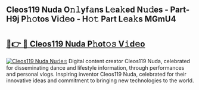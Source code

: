 ## Cleos119 Nuda O𝚗𝚕yf𝚊ns L𝚎a𝚔ed N𝚞𝚍es - Part-H9j P𝚑𝚘tos Vi𝚍𝚎o - H𝚘𝚝 Part L𝚎a𝚔s MGmU4

# <h2><a href="http://kf8eje.oniu.top/?m=Cleos119+Nuda">🔗👉 🔴 Cleos119 Nuda P𝚑ot𝚘𝚜 V𝚒d𝚎o</a></h2>

[![Cleos119 Nuda Nu𝚍e𝚜](https://i.imgur.com/0qMVB7G.gif)](http://kf8eje.oniu.top/?m=Cleos119+Nuda)
Digital content creator Cleos119 Nuda, celebrated for disseminating dance and lifestyle information, through performances and personal vlogs. Inspiring inventor Cleos119 Nuda, celebrated for their innovative ideas and commitment to bringing new technologies to the world.  
